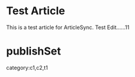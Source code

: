 # Test Article
This is a test article for ArticleSync.
Test Edit......11

# publishSet
category:c1,c2,t1